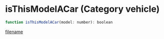 # isThisModelACar (Category vehicle)

```js
function isThisModelACar(model: number): boolean
```

[filename](isThisModelACar_m.md ':include')